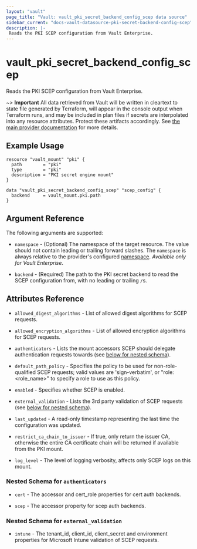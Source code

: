```yaml
---
layout: "vault"
page_title: "Vault: vault_pki_secret_backend_config_scep data source"
sidebar_current: "docs-vault-datasource-pki-secret-backend-config-scep"
description: |-
 Reads the PKI SCEP configuration from Vault Enterprise. 
---
```


# vault\_pki\_secret\_backend\_config\_scep

Reads the PKI SCEP configuration from Vault Enterprise.

~> **Important** All data retrieved from Vault will be
written in cleartext to state file generated by Terraform, will appear in
the console output when Terraform runs, and may be included in plan files
if secrets are interpolated into any resource attributes.
Protect these artifacts accordingly. See
[the main provider documentation](../index.html)
for more details.

## Example Usage

```hcl
resource "vault_mount" "pki" {
  path        = "pki"
  type        = "pki"
  description = "PKI secret engine mount"
}

data "vault_pki_secret_backend_config_scep" "scep_config" {
  backend     = vault_mount.pki.path
}
```

## Argument Reference

The following arguments are supported:

* `namespace` - (Optional) The namespace of the target resource.
  The value should not contain leading or trailing forward slashes.
  The `namespace` is always relative to the provider's configured [namespace](/docs/providers/vault/index.html#namespace).
  *Available only for Vault Enterprise*.

* `backend` - (Required) The path to the PKI secret backend to
  read the SCEP configuration from, with no leading or trailing `/`s.
 
## Attributes Reference

* `allowed_digest_algorithms` - List of allowed digest algorithms for SCEP requests.

* `allowed_encryption_algorithms` - List of allowed encryption algorithms for SCEP requests.

* `authenticators` - Lists the mount accessors SCEP should delegate authentication requests towards (see [below for nested schema](#nestedatt--authenticators)).
 
* `default_path_policy` - Specifies the policy to be used for non-role-qualified SCEP requests; valid values are 'sign-verbatim', or "role:<role_name>" to specify a role to use as this policy.

* `enabled` - Specifies whether SCEP is enabled.

* `external_validation` - Lists the 3rd party validation of SCEP requests (see [below for nested schema](#nestedatt--externalvalidation)).

* `last_updated` - A read-only timestamp representing the last time the configuration was updated.

* `restrict_ca_chain_to_issuer` - If true, only return the issuer CA, otherwise the entire CA certificate chain will be returned if available from the PKI mount.

* `log_level` - The level of logging verbosity, affects only SCEP logs on this mount.

<a id="nestedatt--authenticators"></a>
### Nested Schema for `authenticators`

* `cert` - The accessor and cert_role properties for cert auth backends.
 
* `scep` - The accessor property for scep auth backends.

<a id="nestedatt--externalvalidation"></a>
### Nested Schema for `external_validation`

* `intune` - The tenant_id, client_id, client_secret and environment properties for Microsoft Intune validation of SCEP requests.

